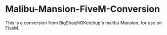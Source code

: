 # Malibu-Mansion-FiveM-Conversion
This is a conversion from BigShaqNOKetchup's malibu Mansion, for use on FiveM.
